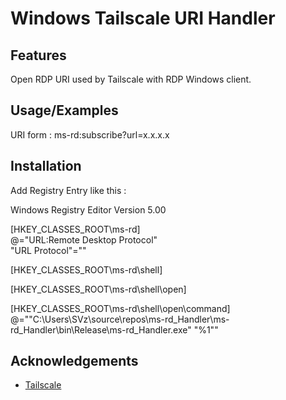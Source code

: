 
# Windows Tailscale URI Handler


## Features

Open RDP URI used by Tailscale with RDP Windows client.


## Usage/Examples

URI form : ms-rd:subscribe?url=x.x.x.x


## Installation

Add Registry Entry like this :

Windows Registry Editor Version 5.00

[HKEY_CLASSES_ROOT\ms-rd]\
@="URL:Remote Desktop Protocol"\
"URL Protocol"=""

[HKEY_CLASSES_ROOT\ms-rd\shell]

[HKEY_CLASSES_ROOT\ms-rd\shell\open]

[HKEY_CLASSES_ROOT\ms-rd\shell\open\command]\
@="\"C:\\Users\\SVz\\source\\repos\\ms-rd_Handler\\ms-rd_Handler\\bin\\Release\\ms-rd_Handler.exe\" \"%1\""    

## Acknowledgements

 - [Tailscale](https://tailscale.com/)
